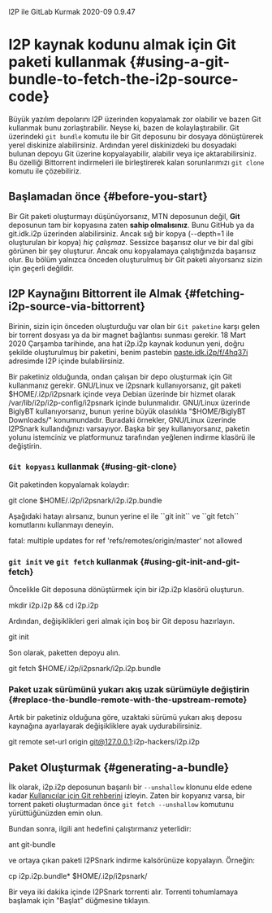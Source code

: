  I2P ile GitLab
Kurmak 2020-09 0.9.47 

# I2P kaynak kodunu almak için Git paketi kullanmak {#using-a-git-bundle-to-fetch-the-i2p-source-code}

Büyük yazılım depolarını I2P üzerinden kopyalamak zor olabilir ve bazen
Git kullanmak bunu zorlaştırabilir. Neyse ki, bazen de
kolaylaştırabilir. Git üzerindeki `git bundle` komutu ile bir Git
deposunu bir dosyaya dönüştürerek yerel diskinize alabilirsiniz.
Ardından yerel diskinizdeki bu dosyadaki bulunan depoyu Git üzerine
kopyalayabilir, alabilir veya içe aktarabilirsiniz. Bu özelliği
Bittorrent indirmeleri ile birleştirerek kalan sorunlarımızı `git clone`
komutu ile çözebiliriz.

## Başlamadan önce {#before-you-start}

Bir Git paketi oluşturmayı düşünüyorsanız, MTN deposunun değil, **Git**
deposunun tam bir kopyasına zaten **sahip olmalısınız**. Bunu GitHub ya
da git.idk.i2p üzerinden alabilirsiniz. Ancak sığ bir kopya (--depth=1
ile oluşturulan bir kopya) *hiç* *çalışmaz*. Sessizce başarısız olur ve
bir dal gibi görünen bir şey oluşturur. Ancak onu kopyalamaya
çalıştığınızda başarısız olur. Bu bölüm yalnızca önceden oluşturulmuş
bir Git paketi alıyorsanız sizin için geçerli değildir.

## I2P Kaynağını Bittorrent ile Almak {#fetching-i2p-source-via-bittorrent}

Birinin, sizin için önceden oluşturduğu var olan bir `Git paketine`
karşı gelen bir torrent dosyası ya da bir magnet bağlantısı sunması
gerekir. 18 Mart 2020 Çarşamba tarihinde, ana hat i2p.i2p kaynak kodunun
yeni, doğru şekilde oluşturulmuş bir paketini, benim pastebin
[paste.idk.i2p/f/4hq37i](http://paste.idk.i2p/f/4h137i) adresimde I2P
içinde bulabilirsiniz.

Bir paketiniz olduğunda, ondan çalışan bir depo oluşturmak için Git
kullanmanız gerekir. GNU/Linux ve i2psnark kullanıyorsanız, git paketi
\$HOME/.i2p/i2psnark içinde veya Debian üzerinde bir hizmet olarak
/var/lib/i2p/i2p-config/i2psnark içinde bulunmalıdır. GNU/Linux üzerinde
BiglyBT kullanıyorsanız, bunun yerine büyük olasılıkla "\$HOME/BiglyBT
Downloads/" konumundadır. Buradaki örnekler, GNU/Linux üzerinde I2PSnark
kullandığınızı varsayıyor. Başka bir şey kullanıyorsanız, paketin yolunu
istemciniz ve platformunuz tarafından yeğlenen indirme klasörü ile
değiştirin.

### `Git kopyası` kullanmak {#using-git-clone}

Git paketinden kopyalamak kolaydır:

 git clone $HOME/.i2p/i2psnark/i2p.i2p.bundle

Aşağıdaki hatayı alırsanız, bunun yerine el ile \`\`git init\`\` ve
\`\`git fetch\`\` komutlarını kullanmayı deneyin.

 fatal: multiple updates for ref 'refs/remotes/origin/master' not allowed

### `git init` ve `git fetch` kullanmak {#using-git-init-and-git-fetch}

Öncelikle Git deposuna dönüştürmek için bir i2p.i2p klasörü oluşturun.

 mkdir i2p.i2p && cd i2p.i2p

Ardından, değişiklikleri geri almak için boş bir Git deposu hazırlayın.

 git init

Son olarak, paketten depoyu alın.

 git fetch $HOME/.i2p/i2psnark/i2p.i2p.bundle

### Paket uzak sürümünü yukarı akış uzak sürümüyle değiştirin {#replace-the-bundle-remote-with-the-upstream-remote}

Artık bir paketiniz olduğuna göre, uzaktaki sürümü yukarı akış deposu
kaynağına ayarlayarak değişikliklere ayak uydurabilirsiniz.

 git remote set-url origin git@127.0.0.1:i2p-hackers/i2p.i2p

## Paket Oluşturmak {#generating-a-bundle}

İlk olarak, i2p.i2p deposunun başarılı bir `--unshallow` klonunu elde
edene kadar [Kullanıcılar için Git rehberini](GIT.md) izleyin. Zaten bir
kopyanız varsa, bir torrent paketi oluşturmadan önce
`git fetch --unshallow` komutunu yürüttüğünüzden emin olun.

Bundan sonra, ilgili ant hedefini çalıştırmanız yeterlidir:

 ant git-bundle

ve ortaya çıkan paketi I2PSnark indirme kalsörünüze kopyalayın. Örneğin:

 cp i2p.i2p.bundle* $HOME/.i2p/i2psnark/

Bir veya iki dakika içinde I2PSnark torrenti alır. Torrenti tohumlamaya
başlamak için "Başlat" düğmesine tıklayın.


